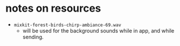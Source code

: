 # notes on resources

- `mixkit-forest-birds-chirp-ambiance-69.wav` 
	- will be used for the background sounds while in app, and while sending.